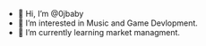 - 👋 Hi, I’m @0jbaby
- 👀 I’m interested in Music and Game Devlopment.
- 🌱 I’m currently learning market managment.

<!---
0jbaby/0jbaby is a ✨ special ✨ repository because its `README.md` (this file) appears on your GitHub profile.
You can click the Preview link to take a look at your changes.
--->
